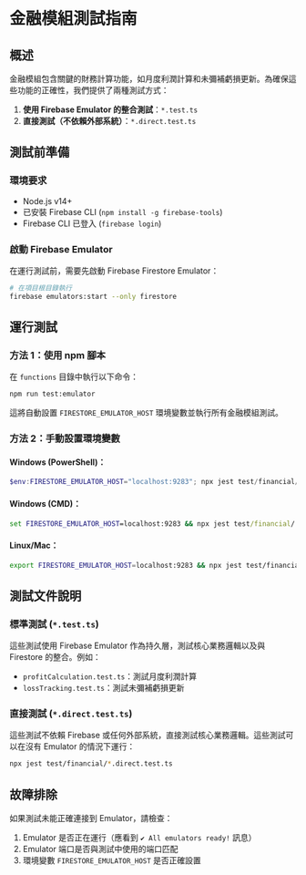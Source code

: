 # 金融模組測試指南

## 概述

金融模組包含關鍵的財務計算功能，如月度利潤計算和未彌補虧損更新。為確保這些功能的正確性，我們提供了兩種測試方式：

1. **使用 Firebase Emulator 的整合測試**：`*.test.ts`
2. **直接測試（不依賴外部系統）**：`*.direct.test.ts`

## 測試前準備

### 環境要求

- Node.js v14+
- 已安裝 Firebase CLI (`npm install -g firebase-tools`)
- Firebase CLI 已登入 (`firebase login`)

### 啟動 Firebase Emulator

在運行測試前，需要先啟動 Firebase Firestore Emulator：

```bash
# 在項目根目錄執行
firebase emulators:start --only firestore
```

## 運行測試

### 方法 1：使用 npm 腳本

在 `functions` 目錄中執行以下命令：

```bash
npm run test:emulator
```

這將自動設置 `FIRESTORE_EMULATOR_HOST` 環境變數並執行所有金融模組測試。

### 方法 2：手動設置環境變數

#### Windows (PowerShell)：

```powershell
$env:FIRESTORE_EMULATOR_HOST="localhost:9283"; npx jest test/financial/
```

#### Windows (CMD)：

```cmd
set FIRESTORE_EMULATOR_HOST=localhost:9283 && npx jest test/financial/
```

#### Linux/Mac：

```bash
export FIRESTORE_EMULATOR_HOST=localhost:9283 && npx jest test/financial/
```

## 測試文件說明

### 標準測試 (`*.test.ts`)

這些測試使用 Firebase Emulator 作為持久層，測試核心業務邏輯以及與 Firestore 的整合。例如：

- `profitCalculation.test.ts`：測試月度利潤計算
- `lossTracking.test.ts`：測試未彌補虧損更新

### 直接測試 (`*.direct.test.ts`) 

這些測試不依賴 Firebase 或任何外部系統，直接測試核心業務邏輯。這些測試可以在沒有 Emulator 的情況下運行：

```bash
npx jest test/financial/*.direct.test.ts
```

## 故障排除

如果測試未能正確連接到 Emulator，請檢查：

1. Emulator 是否正在運行（應看到 `✔ All emulators ready!` 訊息）
2. Emulator 端口是否與測試中使用的端口匹配
3. 環境變數 `FIRESTORE_EMULATOR_HOST` 是否正確設置 